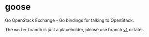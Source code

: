# goose
Go OpenStack Exchange - Go bindings for talking to OpenStack.

The `master` branch is just a placeholder, please use branch [`v1`](https://github.com/go-goose/goose/tree/v1) or later.

